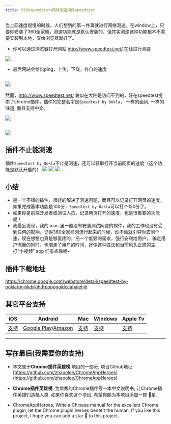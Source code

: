 ```yaml
---
title: 010《speedtest》网络测速插件speedtest
---
```

当上网速度很慢的时候，人们想到的第一件事就进行网络测速。在window上，只要你安装了360全家桶，测速功能就是默认安装的，但其实测速这种功能根本不需要安装到本地，交给浏览器就好了。

- 你可以通过浏览器打开网站 http://www.speedtest.net/ 在线进行测速

![](https://v2fy.com/asset/010_speedtest/9fb8383534ab40979fa56c21185b07fc.png)

- 最后网站会给出ping，上传，下载，各自的速度

![](https://v2fy.com/asset/010_speedtest/71dc8d85b4a74c8fbc0c311741fade7d.png)
---
然而，http://www.speedtest.net/ 貌似在大陆是访问不到的，好在speedtest提供了chrome插件，插件的完整名字是`Speedtest by Ookla`， 一样的画风, 一样的味道, 而且支持中文。

![](https://v2fy.com/asset/010_speedtest/d24ac44d88794366938fc4529c59f34c.png)

![](https://v2fy.com/asset/010_speedtest/c6963d49da8044cfb2ac722fc77ce444.png)
---

## 插件不止能测速
插件`Speedtest by Ookla`不止是测速，还可以获取打开当前网页的速度（这个功能是默认开启的）
![](https://v2fy.com/asset/010_speedtest/23378d582216478ba492e9a7dbcc8b30.png)
![](https://v2fy.com/asset/010_speedtest/283df580a21c431599db0c6ed5b2d6f2.png)
![](https://v2fy.com/asset/010_speedtest/de67c5646f9240849528f533adb05056.png)

## 小结
- 是一个不错的插件，很好的解决了测速问题，而且可以记录打开网页的速度，如果完成基本功能是100分，`Speedtest by Ookla`可以打个120分了。
- 如果你是前端开发者或测试人员，记录网页打开的速度，也是很重要的功能呢！
- 我最近发现，我的 mac 里一直没有安装测试网速的软件，我的工作也没有受到任何的影响，记得360全家桶刚流行起来的时候，动不动就引导你去测个速，现在想想也真是够蛋疼的，把一个低频的需求，强行安利给用户， 骗走用户流量的同时，也骗走了用户的时间，好像这种做法和当前风头正盛的主打“小视频” app 们有点像呢~

## 插件下载地址
https://chrome.google.com/webstore/detail/speedtest-by-ookla/pgjjikdiikihdfpoppgaidccahalehjh

## 其它平台支持

| iOS | Android | Mac | Windows | Apple Tv |
| - | - | - | - | - |
| [支持](https://www.speedtest.net/apps/ios) | [Google Play](https://play.google.com/store/apps/details?id=org.zwanoo.android.speedtest&hl=en)/[Amazon](https://www.amazon.com/Ookla-Speedtest-net-Mobile-Speed-Test/dp/B00F9F1G4U) | [支持](https://itunes.apple.com/us/app/speedtest-by-ookla/id1153157709?mt=12) | [支持](https://www.microsoft.com/zh-cn/p/speedtest-by-ookla/9nblggh4z1jc) | [支持](https://www.speedtest.net/apps/appletv) |
---

## 写在最后(我需要你的支持)
- 本文属于**Chrome插件英雄榜** 项目的一部分, 项目Github地址: [https://github.com/zhaoolee/ChromeAppHeroes](https://github.com/zhaoolee/ChromeAppHeroes)

- **Chrome插件英雄榜**, 为优秀的Chrome插件写一本中文说明书, 让Chrome插件英雄们造福人类, 如果你喜欢这个项目, 希望你能为本项目添加一颗 🌟星.

- ChromeAppHeroes, Write a Chinese manual for the excellent Chrome plugin, let the Chrome plugin heroes benefit the human, If you like this project, I hope you can add a star 🌟 to this project.




